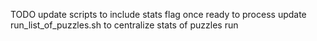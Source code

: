 TODO
update scripts to include stats flag once ready to process
update run_list_of_puzzles.sh to centralize stats of puzzles run


